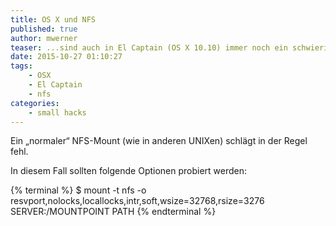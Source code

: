 ```yaml
---
title: OS X und NFS
published: true
author: mwerner
teaser: ...sind auch in El Captain (OS X 10.10) immer noch ein schwieriges Paar.
date: 2015-10-27 01:10:27
tags:
    - OSX
    - El Captain
    - nfs
categories:
    - small hacks
---
```

Ein &#8222;normaler&#8220; NFS-Mount (wie in anderen UNIXen) schlägt in der Regel fehl.

In diesem Fall sollten folgende Optionen probiert werden:

{% terminal %}
$ mount -t nfs -o resvport,nolocks,locallocks,intr,soft,wsize=32768,rsize=3276 SERVER:/MOUNTPOINT PATH
{% endterminal %}
